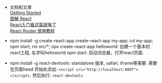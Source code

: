   * 文档和文章  
  [Getting Started](https://reactjs.org/docs/getting-started.html)  
  [图解 React](https://mp.weixin.qq.com/s?__biz=MjM5OTA1MDUyMA==&mid=2655442481&idx=3&sn=13714b9976aa216bf649b690bed37fd6&chksm=bd731a468a0493507f5262d5c0befda74f7648fe7e93405ba40dea18d54d8021a0a28cb28550&scene=0&key=80ff9556a3e3a087de86353e4b4654b8309d4728469883e305b66f62688a29495eb45043f5f9ce2b52795113b9598e247461f8dfc240000dcf7f45b4a253a69785bfb7006f03cb587168f28c0964ad69&ascene=0&uin=MjQ0NDE5OTIxOQ%3D%3D&devicetype=iMac+MacBookAir7%2C2+OSX+OSX+10.12.5+build(16F73)&version=12020810&nettype=WIFI&lang=zh_CN&fontScale=100&pass_ticket=ZnmzQo%2FcF0q8qQVTI%2FaDR3XzeO%2Fg7caBJAVkxe6XsHydq%2FbTdRi0yx%2F53U4g1HYo)  
  [React入门看这篇就够了](https://segmentfault.com/a/1190000012921279)  
  [React Router 使用教程](http://www.ruanyifeng.com/blog/2016/05/react_router.html?utm_source=tool.lu)  

* npm install -g create-react-app create-react-app my-app;  cd my-app;  npm start;
  rm src/*;
  npx create-react-app helloworld: 创建一个基本的react工程, 名字叫helloworld
  npm start: 启动浏览器，打开react页面.

* npm install -g react-devtools: standalone 版本, safari, iframe等需要.
  需要在页面head 开始处添加: `<script src="http://localhost:8097"></script>`, 然后执行: `react-devtools`


